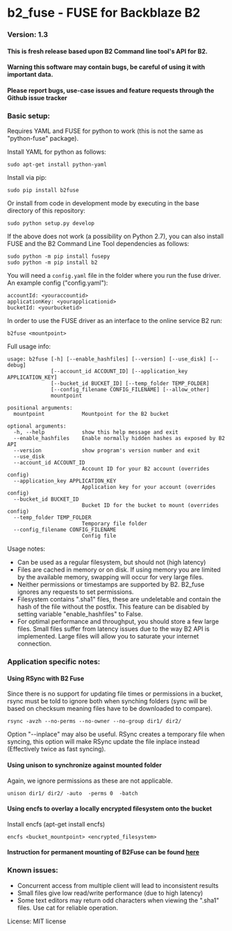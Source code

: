 # b2_fuse - FUSE for Backblaze B2
 
### Version: 1.3 

#### This is fresh release based upon B2 Command line tool's API for B2. 

#### Warning this software may contain bugs, be careful of using it with important data.
#### Please report bugs, use-case issues and feature requests through the Github issue tracker



### Basic setup:

Requires YAML and FUSE for python to work (this is not the same as "python-fuse" package). 

Install YAML for python as follows: 

```
sudo apt-get install python-yaml
```

Install via pip:

```
sudo pip install b2fuse
```

Or install from code in development mode by executing in the base directory of this repository:

```
sudo python setup.py develop
```

If the above does not work (a possibility on Python 2.7), you can also install FUSE and the B2 Command Line Tool dependencies as follows:


```
sudo python -m pip install fusepy
sudo python -m pip install b2
```

You will need a `config.yaml` file in the folder where you run the fuse driver.
An example config ("config.yaml"):

```
accountId: <youraccountid>
applicationKey: <yourapplicationid>
bucketId: <yourbucketid>
```

In order to use the FUSE driver as an interface to the online service B2 run:

```
b2fuse <mountpoint>
```

Full usage info:


```
usage: b2fuse [-h] [--enable_hashfiles] [--version] [--use_disk] [--debug]
              [--account_id ACCOUNT_ID] [--application_key APPLICATION_KEY]
              [--bucket_id BUCKET_ID] [--temp_folder TEMP_FOLDER]
              [--config_filename CONFIG_FILENAME] [--allow_other]
              mountpoint

positional arguments:
  mountpoint            Mountpoint for the B2 bucket

optional arguments:
  -h, --help            show this help message and exit
  --enable_hashfiles    Enable normally hidden hashes as exposed by B2 API
  --version             show program's version number and exit
  --use_disk
  --account_id ACCOUNT_ID
                        Account ID for your B2 account (overrides config)
  --application_key APPLICATION_KEY
                        Application key for your account (overrides config)
  --bucket_id BUCKET_ID
                        Bucket ID for the bucket to mount (overrides config)
  --temp_folder TEMP_FOLDER
                        Temporary file folder
  --config_filename CONFIG_FILENAME
                        Config file
```

Usage notes:

* Can be used as a regular filesystem, but should not (high latency)
* Files are cached in memory or on disk. If using memory you are limited by the available memory, swapping will occur for very large files.
* Neither permissions or timestamps are supported by B2. B2_fuse ignores any requests to set permissions.
* Filesystem contains ".sha1" files, these are undeletable and contain the hash of the file without the postfix. This feature can be disabled by setting variable "enable_hashfiles" to False.
* For optimal performance and throughput, you should store a few large files. Small files suffer from latency issues due to the way B2 API is implemented. Large files will allow you to saturate your internet connection.

### Application specific notes:

#### Using RSync with B2 Fuse

Since there is no support for updating file times or permissions in a bucket, rsync must be told to ignore both when synching folders (sync will be based on checksum meaning files have to be downloaded to compare).

```
rsync -avzh --no-perms --no-owner --no-group dir1/ dir2/ 
```

Option "--inplace" may also be useful. RSync creates a temporary file when syncing, this option will make RSync update the file inplace instead (Effectively twice as fast syncing).

#### Using unison to synchronize against mounted folder

Again, we ignore permissions as these are not applicable.

```
unison dir1/ dir2/ -auto  -perms 0  -batch
```

#### Using encfs to overlay a locally encrypted filesystem onto the bucket

Install encfs (apt-get install encfs)

```
encfs <bucket_mountpoint> <encrypted_filesystem>
```

#### Instruction for permanent mounting of B2Fuse can be found [here](../master/permanent_mount.md)

### Known issues:

* Concurrent access from multiple client will lead to inconsistent results
* Small files give low read/write performance (due to high latency)
* Some text editors may return odd characters when viewing the ".sha1" files. Use cat for reliable operation.


License: MIT license



